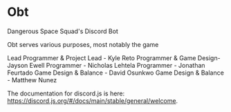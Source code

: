 # Obt

Dangerous Space Squad's Discord Bot

Obt serves various purposes, most notably the game

Lead Programmer & Project Lead - Kyle Reto
Programmer & Game Design- Jayson Ewell
Programmer - Nicholas Lehtela
Programmer - Jonathan Feurtado
Game Design & Balance - David Osunkwo
Game Design & Balance - Matthew Nunez

The documentation for discord.js is here: https://discord.js.org/#/docs/main/stable/general/welcome.
